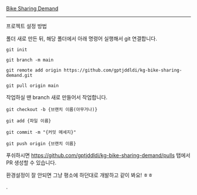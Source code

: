 [Bike Sharing Demand](https://www.kaggle.com/competitions/bike-sharing-demand/overview)


---

프로젝트 설정 방법

폴더 새로 만든 뒤, 해당 폴더에서 아래 명령어 실행해서 git 연결합니다.
```
git init

git branch -m main

git remote add origin https://github.com/gptjddldi/kg-bike-sharing-demand.git

git pull origin main

```

작업하실 땐 branch 새로 만들어서 작업합니다.

```
git checkout -b {브랜치 이름(아무거나)}

git add {파일 이름}

git commit -m "{커밋 메세지}"

git push origin {브랜치 이름}
```

푸쉬하시면 https://github.com/gptjddldi/kg-bike-sharing-demand/pulls 탭에서 PR 생성할 수 있습니다.


환경설정이 잘 안되면 그냥 평소에 하던대로 개발하고 같이 봐요! ㅎㅎ


.
